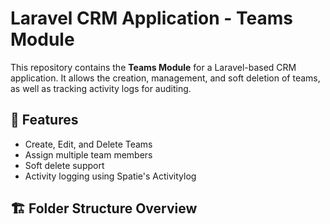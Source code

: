# Laravel CRM Application - Teams Module

This repository contains the **Teams Module** for a Laravel-based CRM application. It allows the creation, management, and soft deletion of teams, as well as tracking activity logs for auditing.

## 🧩 Features

- Create, Edit, and Delete Teams  
- Assign multiple team members  
- Soft delete support  
- Activity logging using Spatie's Activitylog  

## 🏗️ Folder Structure Overview

